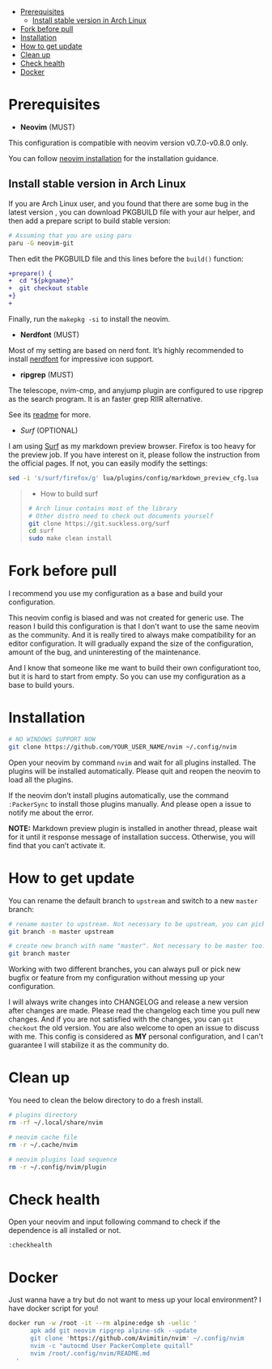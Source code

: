 <!-- vim-markdown-toc GFM -->

* [Prerequisites](#prerequisites)
  * [Install stable version in Arch Linux](#install-stable-version-in-arch-linux)
* [Fork before pull](#fork-before-pull)
* [Installation](#installation)
* [How to get update](#how-to-get-update)
* [Clean up](#clean-up)
* [Check health](#check-health)
* [Docker](#docker)

<!-- vim-markdown-toc -->

# Prerequisites

* **Neovim** (MUST)

This configuration is compatible with neovim version v0.7.0-v0.8.0 only.

You can follow
[neovim installation](https://github.com/neovim/neovim/wiki/Installing-Neovim)
for the installation guidance.

## Install stable version in Arch Linux

If you are Arch Linux user, and you found that there are some bug in the latest version
, you can download PKGBUILD file with your aur helper, and then add a prepare script to
build stable version:

```bash
# Assuming that you are using paru
paru -G neovim-git
```

Then edit the PKGBUILD file and this lines before the `build()` function:

```diff
+prepare() {
+  cd "${pkgname}"
+  git checkout stable
+}
+
```

Finally, run the `makepkg -si` to install the neovim.

* **Nerdfont** (MUST)

Most of my setting are based on nerd font. It’s highly recommended to
install [nerdfont](https://www.nerdfonts.com/font-downloads) for
impressive icon support.

* **ripgrep** (MUST)

The telescope, nvim-cmp, and anyjump plugin are configured to use ripgrep
as the search program. It is an faster grep RIIR alternative.

See its [readme](https://github.com/BurntSushi/ripgrep) for more.

* *Surf* (OPTIONAL)

I am using [Surf](https://surf.suckless.org/) as my markdown preview
browser. Firefox is too heavy for the preview job. If you have interest
on it, please follow the instruction from the official pages. If not,
you can easily modify the settings:

```bash
sed -i 's/surf/firefox/g' lua/plugins/config/markdown_preview_cfg.lua
```

> * How to build surf
>
> ```bash
> # Arch linux contains most of the library
> # Other distro need to check out documents yourself
> git clone https://git.suckless.org/surf
> cd surf
> sudo make clean install
> ```

# Fork before pull

I recommend you use my configuration as a base and build your
configuration.

This neovim config is biased and was not created for generic use.
The reason I build this configuration is that I don't want to use the same neovim
as the community. And it is really tired to always make compatibility for an
editor configuration. It will gradually expand the size of the configuration,
amount of the bug, and uninteresting of the maintenance.

And I know that someone like me want to build their own configurationt too,
but it is hard to start from empty.
So you can use my configuration as a base to build yours.


# Installation

```bash
# NO WINDOWS SUPPORT NOW
git clone https://github.com/YOUR_USER_NAME/nvim ~/.config/nvim
```

Open your neovim by command `nvim` and wait for all plugins installed.
The plugins will be installed automatically. Please quit and reopen the
neovim to load all the plugins.

If the neovim don’t install plugins automatically, use the command
`:PackerSync` to install those plugins manually. And please open a issue
to notify me about the error.

**NOTE:** Markdown preview plugin is installed in another thread, please
wait for it until it response message of installation success.
Otherwise, you will find that you can’t activate it.

# How to get update

You can rename the default branch to `upstream` and switch to a new `master` branch:

```bash
# rename master to upstream. Not necessary to be upstream, you can pick whatever you like as branch name.
git branch -m master upstream

# create new branch with name "master". Not necessary to be master too.
git branch master
```

Working with two different branches, you can always pull or pick new bugfix or feature
from my configuration without messing up your configuration.

I will always write changes into CHANGELOG and release a new version after changes are made.
Please read the changelog each time you pull new changes. And if you are not satisfied
with the changes, you can `git checkout` the old version. You are also welcome to open an issue
to discuss with me. This config is considered as **MY** personal configuration,
and I can't guarantee I will stabilize it as the community do.

# Clean up

You need to clean the below directory to do a fresh install.

```bash
# plugins directory
rm -rf ~/.local/share/nvim

# neovim cache file
rm -r ~/.cache/nvim

# neovim plugins load sequence
rm -r ~/.config/nvim/plugin
```

# Check health

Open your neovim and input following command to check if the dependence
is all installed or not.

```text
:checkhealth
```

# Docker

Just wanna have a try but do not want to mess up your local environment?
I have docker script for you!

```bash
docker run -w /root -it --rm alpine:edge sh -uelic '
      apk add git neovim ripgrep alpine-sdk --update
      git clone 'https://github.com/Avimitin/nvim' ~/.config/nvim
      nvim -c "autocmd User PackerComplete quitall"
      nvim /root/.config/nvim/README.md
  '
```
